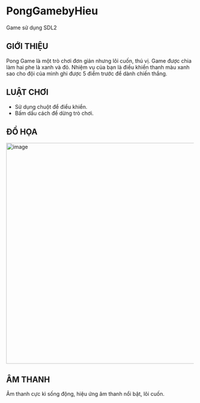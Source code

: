 # PongGamebyHieu
Game sử dụng SDL2

## GIỚI THIỆU
  Pong Game là một trò chơi đơn giản nhưng lôi cuốn, thú vị. Game được chia làm hai phe là xanh và đỏ. Nhiệm vụ của bạn là điều khiển thanh màu xanh sao cho đội của mình ghi được 5 điểm trước để dành chiến thắng.
  
## LUẬT CHƠI
- Sử dụng chuột để điểu khiển.
- Bấm dấu cách để dừng trò chơi.

## ĐỒ HỌA
<img width="591" alt="image" src="https://user-images.githubusercontent.com/124886650/234617719-41facb05-cc39-4f9c-8344-8cf7b9ece232.png">

## ÂM THANH
 Âm thanh cực kì sống động, hiệu ứng âm thanh nổi bật, lôi cuốn.
